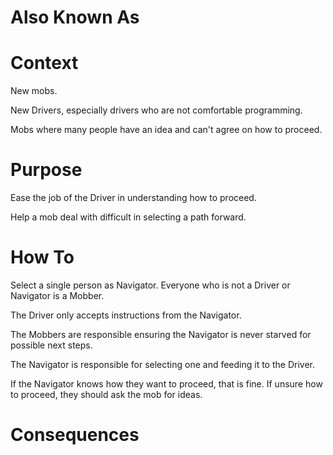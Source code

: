 # Also Known As

# Context

New mobs.

New Drivers, especially drivers who are not comfortable programming.

Mobs where many people have an idea and can't agree on how to proceed.

# Purpose

Ease the job of the Driver in understanding how to proceed.

Help a mob deal with difficult in selecting a path forward.

# How To

Select a single person as Navigator. Everyone who is not a Driver or Navigator is a Mobber. 

The Driver only accepts instructions from the Navigator. 

The Mobbers are responsible ensuring the Navigator is never starved for possible next steps.

The Navigator is responsible for selecting one and feeding it to the Driver.

If the Navigator knows how they want to proceed, that is fine. If unsure how to proceed, they should ask the mob for ideas.

# Consequences
